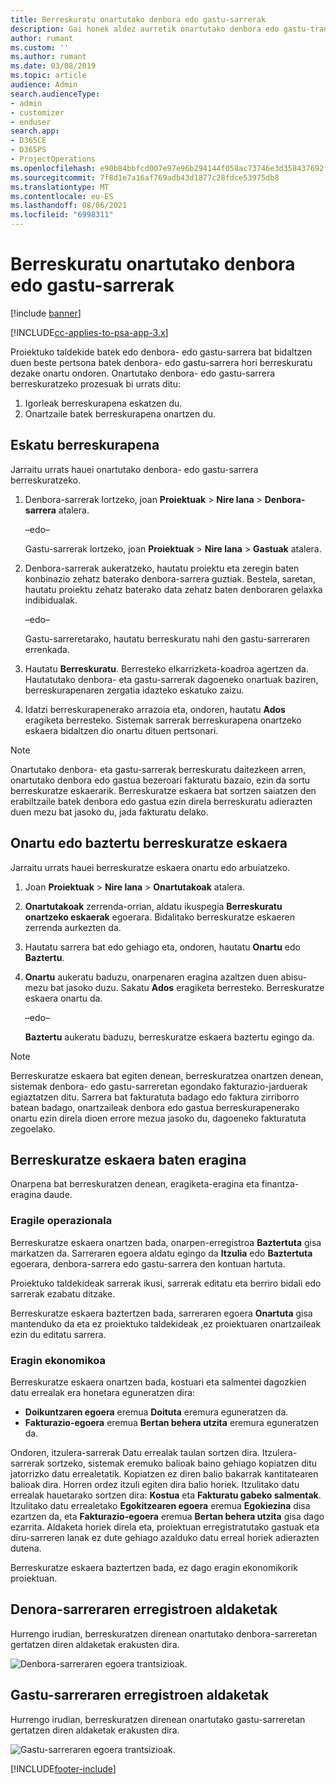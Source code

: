 ```yaml
---
title: Berreskuratu onartutako denbora edo gastu-sarrerak
description: Gai honek aldez aurretik onartutako denbora edo gastu-transakzioa berreskuratzeari buruzko informazioa eskaintzen du.
author: rumant
ms.custom: ''
ms.author: rumant
ms.date: 03/08/2019
ms.topic: article
audience: Admin
search.audienceType:
- admin
- customizer
- enduser
search.app:
- D365CE
- D365PS
- ProjectOperations
ms.openlocfilehash: e90b84bbfcd007e97e96b294144f058ac73746e3d358437692f0a8e6e92b8de3
ms.sourcegitcommit: 7f8d1e7a16af769adb43d1877c28fdce53975db8
ms.translationtype: MT
ms.contentlocale: eu-ES
ms.lasthandoff: 08/06/2021
ms.locfileid: "6998311"
---
```

# <a name="recall-approved-time-or-expense-entries"></a>Berreskuratu onartutako denbora edo gastu-sarrerak

[!include [banner](../includes/psa-now-project-operations.md)]

[!INCLUDE[cc-applies-to-psa-app-3.x](../includes/cc-applies-to-psa-app-3x.md)]

Proiektuko taldekide batek edo denbora- edo gastu-sarrera bat bidaltzen duen beste pertsona batek denbora- edo gastu-sarrera hori berreskuratu dezake onartu ondoren. Onartutako denbora- edo gastu-sarrera berreskuratzeko prozesuak bi urrats ditu:

1. Igorleak berreskurapena eskatzen du.
2. Onartzaile batek berreskurapena onartzen du.

## <a name="request-a-recall"></a>Eskatu berreskurapena

Jarraitu urrats hauei onartutako denbora- edo gastu-sarrera berreskuratzeko.

1. Denbora-sarrerak lortzeko, joan **Proiektuak** \> **Nire lana** \> **Denbora-sarrera** atalera.

    –edo–

    Gastu-sarrerak lortzeko, joan **Proiektuak** \> **Nire lana** \> **Gastuak** atalera.

2. Denbora-sarrerak aukeratzeko, hautatu proiektu eta zeregin baten konbinazio zehatz baterako denbora-sarrera guztiak. Bestela, saretan, hautatu proiektu zehatz baterako data zehatz baten denboraren gelaxka indibidualak.

    –edo–

    Gastu-sarreretarako, hautatu berreskuratu nahi den gastu-sarreraren errenkada.

3. Hautatu **Berreskuratu**. Berresteko elkarrizketa-koadroa agertzen da. Hautatutako denbora- eta gastu-sarrerak dagoeneko onartuak baziren, berreskurapenaren zergatia idazteko eskatuko zaizu.
4. Idatzi berreskurapenerako arrazoia eta, ondoren, hautatu **Ados** eragiketa berresteko. Sistemak sarrerak berreskurapena onartzeko eskaera bidaltzen dio onartu dituen pertsonari.

> [!NOTE]
> Onartutako denbora- eta gastu-sarrerak berreskuratu daitezkeen arren, onartutako denbora edo gastua bezeroari fakturatu bazaio, ezin da sortu berreskuratze eskaerarik. Berreskuratze eskaera bat sortzen saiatzen den erabiltzaile batek denbora edo gastua ezin direla berreskuratu adierazten duen mezu bat jasoko du, jada fakturatu delako.

## <a name="approve-or-reject-a-recall-request"></a>Onartu edo baztertu berreskuratze eskaera

Jarraitu urrats hauei berreskuratze eskaera onartu edo arbuiatzeko.

1. Joan **Proiektuak** \> **Nire lana** \> **Onartutakoak** atalera.
2. **Onartutakoak** zerrenda-orrian, aldatu ikuspegia **Berreskuratu onartzeko eskaerak** egoerara. Bidalitako berreskuratze eskaeren zerrenda aurkezten da.
3. Hautatu sarrera bat edo gehiago eta, ondoren, hautatu **Onartu** edo **Baztertu**.
4. **Onartu** aukeratu baduzu, onarpenaren eragina azaltzen duen abisu-mezu bat jasoko duzu. Sakatu **Ados** eragiketa berresteko. Berreskuratze eskaera onartu da.

    –edo–

    **Baztertu** aukeratu baduzu, berreskuratze eskaera baztertu egingo da.

> [!NOTE]
> Berreskuratze eskaera bat egiten denean, berreskuratzea onartzen denean, sistemak denbora- edo gastu-sarreretan egondako fakturazio-jarduerak egiaztatzen ditu. Sarrera bat fakturatuta badago edo faktura zirriborro batean badago, onartzaileak denbora edo gastua berreskurapenerako onartu ezin direla dioen errore mezua jasoko du, dagoeneko fakturatuta zegoelako.

## <a name="impact-of-a-recall-request"></a>Berreskuratze eskaera baten eragina

Onarpena bat berreskuratzen denean, eragiketa-eragina eta finantza-eragina daude.

### <a name="operational-impact"></a>Eragile operazionala

Berreskuratze eskaera onartzen bada, onarpen-erregistroa **Baztertuta** gisa markatzen da. Sarreraren egoera aldatu egingo da **Itzulia** edo **Baztertuta** egoerara, denbora-sarrera edo gastu-sarrera den kontuan hartuta.

Proiektuko taldekideak sarrerak ikusi, sarrerak editatu eta berriro bidali edo sarrerak ezabatu ditzake.

Berreskuratze eskaera baztertzen bada, sarreraren egoera **Onartuta** gisa mantenduko da eta ez proiektuko taldekideak ,ez proiektuaren onartzaileak ezin du editatu sarrera.

### <a name="financial-impact"></a>Eragin ekonomikoa

Berreskuratze eskaera onartzen bada, kostuari eta salmentei dagozkien datu errealak era honetara eguneratzen dira:

- **Doikuntzaren egoera** eremua **Doituta** eremura eguneratzen da.
- **Fakturazio-egoera** eremua **Bertan behera utzita** eremura eguneratzen da.

Ondoren, itzulera-sarrerak Datu errealak taulan sortzen dira. Itzulera-sarrerak sortzeko, sistemak eremuko balioak baino gehiago kopiatzen ditu jatorrizko datu errealetatik. Kopiatzen ez diren balio bakarrak kantitatearen balioak dira. Horren ordez itzuli egiten dira balio horiek. Itzulitako datu errealak hauetarako sortzen dira: **Kostua** eta **Fakturatu gabeko salmentak**. Itzulitako datu errealetako **Egokitzearen egoera** eremua **Egokiezina** disa ezartzen da, eta **Fakturazio-egoera** eremua **Bertan behera utzita** gisa dago ezarrita. Aldaketa horiek direla eta, proiektuan erregistratutako gastuak eta diru-sarreren lanak ez dute gehiago azalduko datu erreal horiek adierazten dutena.

Berreskuratze eskaera baztertzen bada, ez dago eragin ekonomikorik proiektuan.

## <a name="changes-to-time-entry-records"></a>Denora-sarreraren erregistroen aldaketak

Hurrengo irudian, berreskuratzen direnean onartutako denbora-sarreretan gertatzen diren aldaketak erakusten dira.

![Denbora-sarreraren egoera trantsizioak.](media/TimeEntryStateTransitions.png)

## <a name="changes-to-expense-entry-records"></a>Gastu-sarreraren erregistroen aldaketak

Hurrengo irudian, berreskuratzen direnean onartutako gastu-sarreretan gertatzen diren aldaketak erakusten dira.

![Gastu-sarreraren egoera trantsizioak.](media/ExpenseEntryStateTransitions.png)


[!INCLUDE[footer-include](../includes/footer-banner.md)]